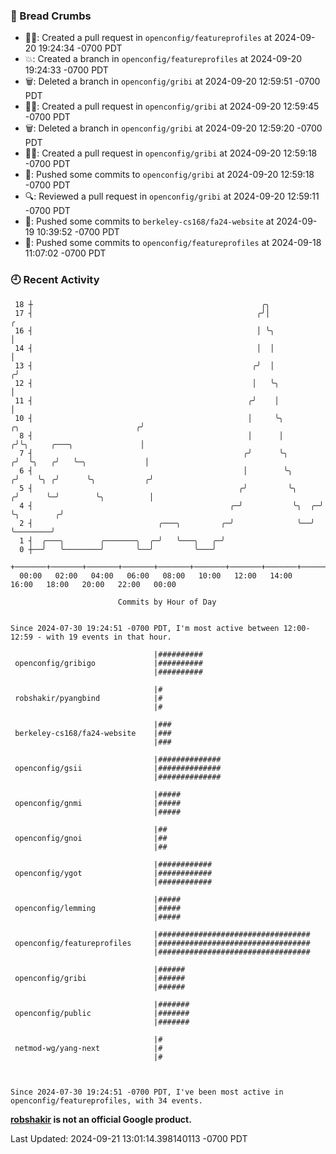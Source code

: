 ### 🍞 Bread Crumbs

 * ✍🏼: Created a pull request in `openconfig/featureprofiles` at 2024-09-20 19:24:34 -0700 PDT
 * 💥: Created a branch in `openconfig/featureprofiles` at 2024-09-20 19:24:33 -0700 PDT
 * 🗑: Deleted a branch in `openconfig/gribi` at 2024-09-20 12:59:51 -0700 PDT
 * ✍🏼: Created a pull request in `openconfig/gribi` at 2024-09-20 12:59:45 -0700 PDT
 * 🗑: Deleted a branch in `openconfig/gribi` at 2024-09-20 12:59:20 -0700 PDT
 * ✍🏼: Created a pull request in `openconfig/gribi` at 2024-09-20 12:59:18 -0700 PDT
 * 🚢: Pushed some commits to `openconfig/gribi` at 2024-09-20 12:59:18 -0700 PDT
 * 🔍: Reviewed a pull request in  `openconfig/gribi` at 2024-09-20 12:59:11 -0700 PDT
 * 🚢: Pushed some commits to `berkeley-cs168/fa24-website` at 2024-09-19 10:39:52 -0700 PDT
 * 🚢: Pushed some commits to `openconfig/featureprofiles` at 2024-09-18 11:07:02 -0700 PDT

### 🕘 Recent Activity
```
 18 ┼                                                   ╭╮
 17 ┤                                                  ╭╯│                                             ╭
 16 ┤                                                  │ ╰╮                                            │
 14 ┤                                                  │  │                                            │
 13 ┤                                                 ╭╯  │                                           ╭╯
 12 ┤                                                 │   ╰╮                                          │
 11 ┤                                                ╭╯    │                                          │
 10 ┤                                                │     ╰╮            ╭╮                          ╭╯
  8 ┤                                                │      │           ╭╯╰╮     ╭───╮               │
  7 ┤                                               ╭╯      ╰╮         ╭╯  ╰╮   ╭╯   ╰─╮             │
  6 ┤                                               │        ╰╮       ╭╯    ╰╮ ╭╯      ╰╮           ╭╯
  5 ┤                                              ╭╯         ╰╮     ╭╯      ╰─╯        ╰╮          │
  4 ┤                                            ╭─╯           ╰╮  ╭─╯                   ╰╮        ╭╯
  2 ┤                            ╭───╮         ╭─╯              ╰──╯                      ╰────────╯
  1 ┤  ╭───╮        ╭───────╮  ╭─╯   ╰───╮   ╭─╯
  0 ┼──╯   ╰────────╯       ╰──╯         ╰───╯
    +───────+───────+───────+───────+───────+───────+───────+───────+───────+───────+───────+───────+────
  00:00   02:00   04:00   06:00   08:00   10:00   12:00   14:00   16:00   18:00   20:00   22:00   00:00   

						Commits by Hour of Day


Since 2024-07-30 19:24:51 -0700 PDT, I'm most active between 12:00-12:59 - with 19 events in that hour.

```



```
                                |##########
 openconfig/gribigo             |##########
                                |##########

                                |#
 robshakir/pyangbind            |#
                                |#

                                |###
 berkeley-cs168/fa24-website    |###
                                |###

                                |##############
 openconfig/gsii                |##############
                                |##############

                                |#####
 openconfig/gnmi                |#####
                                |#####

                                |##
 openconfig/gnoi                |##
                                |##

                                |############
 openconfig/ygot                |############
                                |############

                                |#####
 openconfig/lemming             |#####
                                |#####

                                |##################################
 openconfig/featureprofiles     |##################################
                                |##################################

                                |######
 openconfig/gribi               |######
                                |######

                                |#######
 openconfig/public              |#######
                                |#######

                                |#
 netmod-wg/yang-next            |#
                                |#



Since 2024-07-30 19:24:51 -0700 PDT, I've been most active in openconfig/featureprofiles, with 34 events.

```
**[robshakir](mailto:robjs@google.com) is not an official Google product.**  


Last Updated: 2024-09-21 13:01:14.398140113 -0700 PDT
